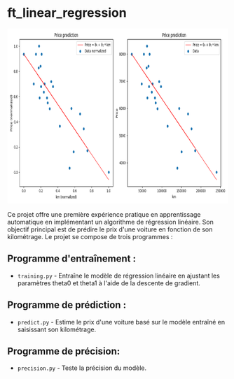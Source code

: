 # ft_linear_regression

<div style="text-align:center;">
    <img height="400" src="https://github.com/Echo24h/Echo24h/blob/main/ft_linear_regression.png" alt="Graph Linear Regression"/>
</div>

Ce projet offre une première expérience pratique en apprentissage automatique en implémentant un algorithme de régression linéaire. Son objectif principal est de prédire le prix d'une voiture en fonction de son kilométrage. Le projet se compose de trois programmes :

## Programme d'entraînement :
* `training.py` - Entraîne le modèle de régression linéaire en ajustant les paramètres theta0 et theta1 à l'aide de la descente de gradient.

## Programme de prédiction :
* `predict.py` - Estime le prix d'une voiture basé sur le modèle entraîné en saisissant son kilométrage.

## Programme de précision:
* `precision.py` - Teste la précision du modèle.

